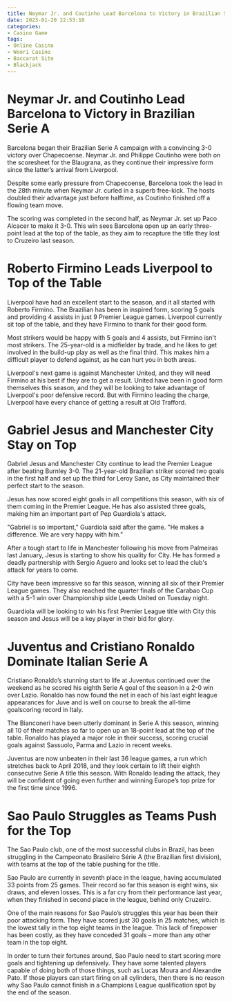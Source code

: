 ```yaml
---
title: Neymar Jr. and Coutinho Lead Barcelona to Victory in Brazilian Serie A
date: 2023-01-20 22:53:10
categories:
- Casino Game
tags:
- Online Casino
- Woori Casino
- Baccarat Site
- Blackjack
---
```



#  Neymar Jr. and Coutinho Lead Barcelona to Victory in Brazilian Serie A

Barcelona began their Brazilian Serie A campaign with a convincing 3-0 victory over Chapecoense. Neymar Jr. and Philippe Coutinho were both on the scoresheet for the Blaugrana, as they continue their impressive form since the latter’s arrival from Liverpool.

Despite some early pressure from Chapecoense, Barcelona took the lead in the 28th minute when Neymar Jr. curled in a superb free-kick. The hosts doubled their advantage just before halftime, as Coutinho finished off a flowing team move.

The scoring was completed in the second half, as Neymar Jr. set up Paco Alcacer to make it 3-0. This win sees Barcelona open up an early three-point lead at the top of the table, as they aim to recapture the title they lost to Cruzeiro last season.

#  Roberto Firmino Leads Liverpool to Top of the Table

Liverpool have had an excellent start to the season, and it all started with Roberto Firmino. The Brazilian has been in inspired form, scoring 5 goals and providing 4 assists in just 9 Premier League games. Liverpool currently sit top of the table, and they have Firmino to thank for their good form.

Most strikers would be happy with 5 goals and 4 assists, but Firmino isn't most strikers. The 25-year-old is a midfielder by trade, and he likes to get involved in the build-up play as well as the final third. This makes him a difficult player to defend against, as he can hurt you in both areas.

Liverpool's next game is against Manchester United, and they will need Firmino at his best if they are to get a result. United have been in good form themselves this season, and they will be looking to take advantage of Liverpool's poor defensive record. But with Firmino leading the charge, Liverpool have every chance of getting a result at Old Trafford.

#  Gabriel Jesus and Manchester City Stay on Top

Gabriel Jesus and Manchester City continue to lead the Premier League after beating Burnley 3-0. The 21-year-old Brazilian striker scored two goals in the first half and set up the third for Leroy Sane, as City maintained their perfect start to the season.

Jesus has now scored eight goals in all competitions this season, with six of them coming in the Premier League. He has also assisted three goals, making him an important part of Pep Guardiola's attack.

"Gabriel is so important," Guardiola said after the game. "He makes a difference. We are very happy with him."

After a tough start to life in Manchester following his move from Palmeiras last January, Jesus is starting to show his quality for City. He has formed a deadly partnership with Sergio Aguero and looks set to lead the club's attack for years to come.

City have been impressive so far this season, winning all six of their Premier League games. They also reached the quarter finals of the Carabao Cup with a 5-1 win over Championship side Leeds United on Tuesday night.

Guardiola will be looking to win his first Premier League title with City this season and Jesus will be a key player in their bid for glory.

#  Juventus and Cristiano Ronaldo Dominate Italian Serie A

Cristiano Ronaldo’s stunning start to life at Juventus continued over the weekend as he scored his eighth Serie A goal of the season in a 2-0 win over Lazio. Ronaldo has now found the net in each of his last eight league appearances for Juve and is well on course to break the all-time goalscoring record in Italy.

The Bianconeri have been utterly dominant in Serie A this season, winning all 10 of their matches so far to open up an 18-point lead at the top of the table. Ronaldo has played a major role in their success, scoring crucial goals against Sassuolo, Parma and Lazio in recent weeks.

Juventus are now unbeaten in their last 36 league games, a run which stretches back to April 2018, and they look certain to lift their eighth consecutive Serie A title this season. With Ronaldo leading the attack, they will be confident of going even further and winning Europe’s top prize for the first time since 1996.

#  Sao Paulo Struggles as Teams Push for the Top

The Sao Paulo club, one of the most successful clubs in Brazil, has been struggling in the Campeonato Brasileiro Série A (the Brazilian first division), with teams at the top of the table pushing for the title.

Sao Paulo are currently in seventh place in the league, having accumulated 33 points from 25 games. Their record so far this season is eight wins, six draws, and eleven losses. This is a far cry from their performance last year, when they finished in second place in the league, behind only Cruzeiro.

One of the main reasons for Sao Paulo’s struggles this year has been their poor attacking form. They have scored just 30 goals in 25 matches, which is the lowest tally in the top eight teams in the league. This lack of firepower has been costly, as they have conceded 31 goals – more than any other team in the top eight.

In order to turn their fortunes around, Sao Paulo need to start scoring more goals and tightening up defensively. They have some talented players capable of doing both of those things, such as Lucas Moura and Alexandre Pato. If those players can start firing on all cylinders, then there is no reason why Sao Paulo cannot finish in a Champions League qualification spot by the end of the season.
